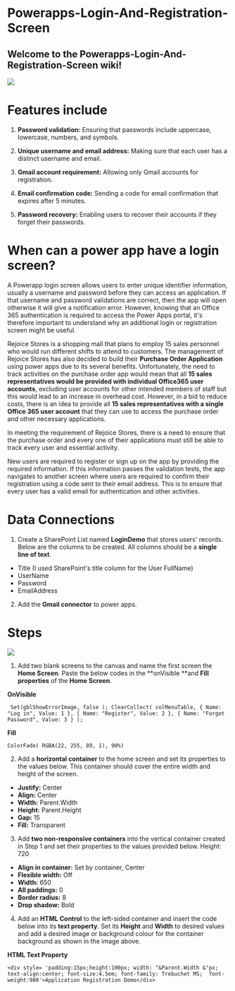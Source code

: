 # Powerapps-Login-And-Registration-Screen
## Welcome to the Powerapps-Login-And-Registration-Screen wiki!

![](https://miro.medium.com/v2/resize:fit:2000/format:webp/1*ri_IQr_oyxf2s7wx8enzGg.png)

# Features include

1. **Password validation:**
Ensuring that passwords include uppercase, lowercase, numbers, and symbols.

2. **Unique username and email address:**
Making sure that each user has a distinct username and email.

3. **Gmail account requirement:**
Allowing only Gmail accounts for registration.

4. **Email confirmation code:**
Sending a code for email confirmation that expires after 5 minutes.

5. **Password recovery:**
Enabling users to recover their accounts if they forget their passwords.


# When can a power app have a login screen?
A Powerapp login screen allows users to enter unique identifier information, usually a username and password before they can access an application. If that username and password validations are correct, then the app will open otherwise it will give a notification error. However, knowing that an Office 365 authentication is required to access the Power Apps portal, it's therefore important to understand why an additional login or registration screen might be useful.

Rejoice Stores is a shopping mall that plans to employ 15 sales personnel who would run different shifts to attend to customers. The management of Rejoice Stores has also decided to build their **Purchase Order Application** using power apps due to its several benefits. Unfortunately, the need to track activities on the purchase order app would mean that all **15 sales representatives would be provided with individual Office365 user accounts**, excluding user accounts for other intended members of staff but this would lead to an increase in overhead cost. However, in a bid to reduce costs, there is an idea to provide all **15 sales representatives with a single Office 365 user account** that they can use to access the purchase order and other necessary applications.

In meeting the requirement of Rejoice Stores, there is a need to ensure that the purchase order and every one of their applications must still be able to track every user and essential activity.

New users are required to register or sign up on the app by providing the required information. If this information passes the validation tests, the app navigates to another screen where users are required to confirm their registration using a code sent to their email address. This is to ensure that every user has a valid email for authentication and other activities.

# Data Connections
1. Create a SharePoint List named **LoginDemo** that stores users' records. Below are the columns to be created. All columns should be a **single line of text**.
* Title (I used SharePoint's title column for the User FullName)
* UserName
* Password
* EmailAddress

2. Add the **Gmail connector** to power apps.

# Steps
![](https://miro.medium.com/v2/resize:fit:1400/format:webp/1*vo-coBCLfaUscPcnzycK5g.png)

1. Add two blank screens to the canvas and name the first screen the **Home Screen**. Paste the below codes in the **onVisible **and **Fill properties** of the **Home Screen**.

**OnVisible**

` Set(gblShowErrorImage, false );
   ClearCollect(
      colMenuTable,
      {
          Name: "Log in",
          Value: 1
      },
      {
          Name: "Register",
          Value: 2
      },
      {
          Name: "Forgot Password",
          Value: 3
      }
   );`

**Fill**

`ColorFade( RGBA(22, 255, 89, 1), 90%)`

2. Add a **horizontal container** to the home screen and set its properties to the values below. This container should cover the entire width and height of the screen.

* **Justify:** Center
* **Align:** Center
* **Width:** Parent.Width
* **Height:** Parent.Height
* **Gap:** 15
* **Fill:** Transparent

3. Add **two non-responsive containers** into the vertical container created in Step 1 and set their properties to the values provided below.
Height: 720
* **Align in container:** Set by container, Center
* **Flexible width:** Off
* **Width:** 650
* **All paddings:** 0
* **Border radius:** 8
* **Drop shadow:** Bold

4. Add an **HTML Control** to the left-sided container and insert the code below into its **text property**. Set its **Height** and **Width** to desired values and add a desired image or background colour for the container background as shown in the image above.

**HTML Text Property**

`<div style= 'padding:15px;height:100px; width: "&Parent.Width &"px;  
text-align:center; font-size:4.5em; font-family: Trebuchet MS; 
font-weight:900'>Application Registration Demo</div>`

